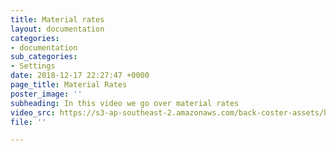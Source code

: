 ```yaml
---
title: Material rates
layout: documentation
categories:
- documentation
sub_categories:
- Settings
date: 2018-12-17 22:27:47 +0000
page_title: Material Rates
poster_image: ''
subheading: In this video we go over material rates
video_src: https://s3-ap-southeast-2.amazonaws.com/back-coster-assets/bp-training-videos/Material+Rates.mp4
file: ''

---
```

